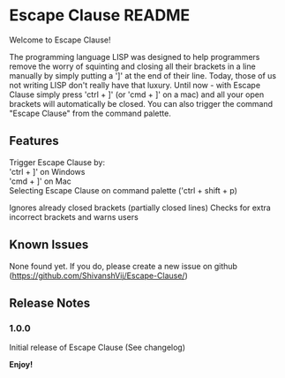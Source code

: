 # Escape Clause README

Welcome to Escape Clause!

The programming language LISP was designed to help programmers remove the worry of squinting and closing all their brackets in a line manually by simply putting a ']' at the end of their line. Today, those of us not writing LISP don't really have that luxury. Until now - with Escape Clause simply press 'ctrl + ]' (or 'cmd + ]' on a mac) and all your open brackets will automatically be closed. You can also trigger the command "Escape Clause" from the command palette.  

## Features

Trigger Escape Clause by: <br>
'ctrl + ]' on Windows <br>
'cmd + ]' on Mac <br>
Selecting Escape Clause on command palette ('ctrl + shift + p)

Ignores already closed brackets (partially closed lines)
Checks for extra incorrect brackets and warns users

## Known Issues

None found yet. If you do, please create a new issue on github (https://github.com/ShivanshVij/Escape-Clause/)

## Release Notes

### 1.0.0

Initial release of Escape Clause (See changelog)

**Enjoy!**
